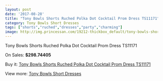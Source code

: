 ```yaml
---
layout: post
date: '2017-08-28'
title: "Tony Bowls Shorts Ruched Polka Dot Cocktail Prom Dress TS11171"
category: Tony Bowls Short Dresses
tags: ["shorts","ruched","dresses","party","charming"]
image: http://img.princessan.com/19212-thickbox_default/tony-bowls-shorts-ruched-polka-dot-cocktail-prom-dress-ts11171.jpg
---
```

Tony Bowls Shorts Ruched Polka Dot Cocktail Prom Dress TS11171

On Sales: **$298.74405**
<a href="https://www.princessan.com/en/tony-bowls-short-dresses/8672-tony-bowls-shorts-ruched-polka-dot-cocktail-prom-dress-ts11171.html"><amp-img layout="responsive" width="600" height="600" src="//img.princessan.com/19212-thickbox_default/tony-bowls-shorts-ruched-polka-dot-cocktail-prom-dress-ts11171.jpg" alt="Tony Bowls Shorts Ruched Polka Dot Cocktail Prom Dress TS11171 0" /></a>
<a href="https://www.princessan.com/en/tony-bowls-short-dresses/8672-tony-bowls-shorts-ruched-polka-dot-cocktail-prom-dress-ts11171.html"><amp-img layout="responsive" width="600" height="600" src="//img.princessan.com/19215-thickbox_default/tony-bowls-shorts-ruched-polka-dot-cocktail-prom-dress-ts11171.jpg" alt="Tony Bowls Shorts Ruched Polka Dot Cocktail Prom Dress TS11171 1" /></a>
<a href="https://www.princessan.com/en/tony-bowls-short-dresses/8672-tony-bowls-shorts-ruched-polka-dot-cocktail-prom-dress-ts11171.html"><amp-img layout="responsive" width="600" height="600" src="//img.princessan.com/19214-thickbox_default/tony-bowls-shorts-ruched-polka-dot-cocktail-prom-dress-ts11171.jpg" alt="Tony Bowls Shorts Ruched Polka Dot Cocktail Prom Dress TS11171 2" /></a>
<a href="https://www.princessan.com/en/tony-bowls-short-dresses/8672-tony-bowls-shorts-ruched-polka-dot-cocktail-prom-dress-ts11171.html"><amp-img layout="responsive" width="600" height="600" src="//img.princessan.com/19213-thickbox_default/tony-bowls-shorts-ruched-polka-dot-cocktail-prom-dress-ts11171.jpg" alt="Tony Bowls Shorts Ruched Polka Dot Cocktail Prom Dress TS11171 3" /></a>

Buy it: [Tony Bowls Shorts Ruched Polka Dot Cocktail Prom Dress TS11171](https://www.princessan.com/en/tony-bowls-short-dresses/8672-tony-bowls-shorts-ruched-polka-dot-cocktail-prom-dress-ts11171.html "Tony Bowls Shorts Ruched Polka Dot Cocktail Prom Dress TS11171")

View more: [Tony Bowls Short Dresses](https://www.princessan.com/en/70-tony-bowls-short-dresses "Tony Bowls Short Dresses")